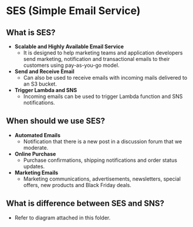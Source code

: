 # SES (Simple Email Service)

## What is SES?

- **Scalable and Highly Available Email Service**
  - It is designed to help marketing teams and application developers send marketing, notification and transactional emails to their customers using pay-as-you-go model.
- **Send and Receive Email**
  - Can also be used to receive emails with incoming mails delivered to an S3 bucket.
- **Trigger Lambda and SNS**
  - Incoming emails can be used to trigger Lambda function and SNS notifications.

## When should we use SES?

- **Automated Emails**
  - Notification that there is a new post in a discussion forum that we moderate.
- **Online Purchase**
  - Purchase confirmations, shipping notifications and order status updates.
- **Marketing Emails**
  - Marketing communications, advertisements, newsletters, special offers, new products and Black Friday deals.

## What is difference between SES and SNS?

- Refer to diagram attached in this folder.